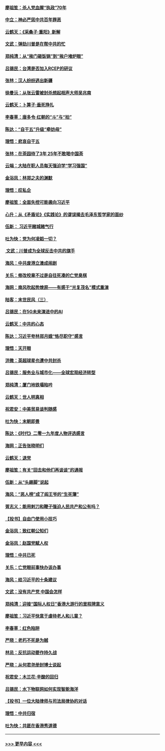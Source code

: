 #### [廖祖笙：杀人党血腥“执政”70年](../pages/nsc993/n11745144.md?t=12262155) 
#### [中立：神必严惩中共百年罪恶](../pages/nsc993/n11744970.md?t=12262155) 
#### [云鹤天：《采桑子‧重阳》新解](../pages/nsc993/n11744948.md?t=12262155) 
#### [文武：弹劾川普是在帮中共的忙](../pages/nsc993/n11744758.md?t=12262155) 
#### [郑纯清：从“挨门砸饭锅”到“挨户堵炉眼”](../pages/nsc993/n11744745.md?t=12262155) 
#### [吕锡民：台湾是否加入RCEP的研议](../pages/nsc993/n11744701.md?t=12262155) 
#### [张林：汉人纷纷逃出新疆](../pages/nsc993/n11743530.md?t=12262155) 
#### [徐曼沅：从张云雷被封杀想起相声大师吴兆南](../pages/nsc993/n11741816.md?t=12262155) 
#### [云鹤天：卜算子‧垂死挣扎](../pages/nsc993/n11739956.md?t=12262155) 
#### [李春草：唐多令‧红朝的“斗”与“拍”](../pages/nsc993/n11739830.md?t=12262155) 
#### [陈达：“自干五”升级“牵妨母”](../pages/nsc993/n11739724.md?t=12262155) 
#### [理悟：悲哀自干五](../pages/nsc993/n11739547.md?t=12262155) 
#### [张林：在茶园待了3年 25年不敢喝中国茶](../pages/nsc993/n11739240.md?t=12262155) 
#### [云端：大陆在职人员每天强迫学“学习强国”](../pages/nsc993/n11738735.md?t=12262155) 
#### [金浴凤：林郑之夫的渊默](../pages/nsc993/n11737735.md?t=12262155) 
#### [理悟：叹私企](../pages/nsc993/n11737715.md?t=12262155) 
#### [廖祖笙：全面失控可能袭向习近平](../pages/nsc993/n11737704.md?t=12262155) 
#### [心升：从《矛盾论》《实践论》的谬误揭去毛泽东哲学家的面纱](../pages/nsc993/n11736962.md?t=12262155) 
#### [伍新： 习近平赌城赌气行](../pages/nsc993/n11736929.md?t=12262155) 
#### [吐为快：党为何凌蹈一切？](../pages/nsc993/n11736915.md?t=12262155) 
#### [ 文武：川普成为全球反击中共的旗手](../pages/nsc993/n11736882.md?t=12262155) 
#### [海风：中共废港立澳成闹剧](../pages/nsc993/n11735857.md?t=12262155) 
#### [关乐：修改校章不过是自往死凑的亡党臭棋](../pages/nsc993/n11735097.md?t=12262155) 
#### [海网：南风吹起势燎原——有感于“光复茂名”模式重演](../pages/nsc993/n11732308.md?t=12262155) 
#### [陆客：末世民风（三）](../pages/nsc993/n11732211.md?t=12262155) 
#### [吕锡民：在5G未来演进中的AI](../pages/nsc993/n11730010.md?t=12262155) 
#### [云鹤天：中共的心态](../pages/nsc993/n11729906.md?t=12262155) 
#### [陈达：习近平夸林郑月娥“恪尽职守”感言](../pages/nsc993/n11729881.md?t=12262155) 
#### [理悟：天开眼](../pages/nsc993/n11729699.md?t=12262155) 
#### [洪微：英超球星也遭中共封杀](../pages/nsc993/n11727243.md?t=12262155) 
#### [吕锡民：服务业与城市化——全球宏观经济转型](../pages/nsc993/n11725845.md?t=12262155) 
#### [郑纯清：厦门地铁塌陷吟](../pages/nsc993/n11725813.md?t=12262155) 
#### [云鹤天：世人明真相](../pages/nsc993/n11725621.md?t=12262155) 
#### [祝君安：中美贸易谈判随感](../pages/nsc993/n11725609.md?t=12262155) 
#### [吐为快：末朝即景](../pages/nsc993/n11723365.md?t=12262155) 
#### [陈达：《时代》二零一九年度人物评选感言](../pages/nsc993/n11723337.md?t=12262155) 
#### [海网：正告张晓明们](../pages/nsc993/n11723228.md?t=12262155) 
#### [云鹤天：退党](../pages/nsc993/n11723056.md?t=12262155) 
#### [廖祖笙：有关“回去和他们再谈谈”的通报](../pages/nsc993/n11722442.md?t=12262155) 
#### [伍新：从“头踢脚”说起](../pages/nsc993/n11722429.md?t=12262155) 
#### [海风：“恶人榜”成了阎王爷的“生死簿”](../pages/nsc993/n11722272.md?t=12262155) 
#### [胥志义：能用剌刀和鞭子强迫人民共产和公有吗？](../pages/nsc993/n11720569.md?t=12262155) 
#### [【投书】自由门使用小技巧](../pages/nsc993/n11720180.md?t=12262155) 
#### [金浴凤：致红朝公知们](../pages/nsc993/n11720563.md?t=12262155) 
#### [金浴凤：赵国党赋人权](../pages/nsc993/n11720533.md?t=12262155) 
#### [理悟：中共已死](../pages/nsc993/n11720233.md?t=12262155) 
#### [关乐：亡党眼前事快办该办事](../pages/nsc993/n11719160.md?t=12262155) 
#### [海风：给习近平的十条建议](../pages/nsc993/n11717616.md?t=12262155) 
#### [文武：没有共产党 中国会怎样](../pages/nsc993/n11717584.md?t=12262155) 
#### [郑纯清：迎接“国际人权日”香港大游行的里程牌意义](../pages/nsc993/n11717417.md?t=12262155) 
#### [廖祖笙：习近平快意于虐待老人和儿童？](../pages/nsc993/n11715313.md?t=12262155) 
#### [李春草：红色陷阱](../pages/nsc993/n11715029.md?t=12262155) 
#### [严晓：老朽不死是为贼](../pages/nsc993/n11712910.md?t=12262155) 
#### [林忌：反抗运动要作持久战](../pages/nsc993/n11712623.md?t=12262155) 
#### [严晓：从何君尧册封博士说起](../pages/nsc993/n11712465.md?t=12262155) 
#### [祝君安：木兰花·辛酸的回归](../pages/nsc993/n11712381.md?t=12262155) 
#### [吕锡民：水下物联网如何实现智能海洋](../pages/nsc993/n11711158.md?t=12262155) 
#### [【投书】一位大陆律师与司法局律协的对话](../pages/nsc993/n11709675.md?t=12262155) 
#### [理悟：中共归宿](../pages/nsc993/n11710059.md?t=12262155) 
#### [吐为快：共匪在香港秀道德](../pages/nsc993/n11709979.md?t=12262155) 

----
#### [ >>> 更早内容 <<< ](../indexes/nsc993-earlier.md)
